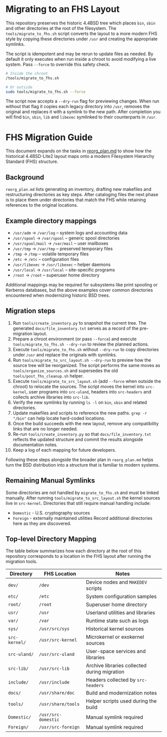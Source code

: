 
# Migrating to an FHS Layout

This repository preserves the historic 4.4BSD tree which places `bin`, `sbin` and
other directories at the root of the filesystem. The `tools/migrate_to_fhs.sh`
script converts the layout to a more modern FHS style by copying these
directories under `/usr` and creating the appropriate symlinks.

The script is idempotent and may be rerun to update files as needed. By default
it only executes when run inside a chroot to avoid modifying a live system.
Pass `--force` to override this safety check.

```sh
# Inside the chroot
/tools/migrate_to_fhs.sh

# Or outside
sudo tools/migrate_to_fhs.sh --force
```

The script now accepts a `--dry-run` flag for previewing changes. When run
without that flag it copies each legacy directory into `/usr`, removes the
original and replaces it with a symlink to the new path. After completion you
will find `bin`, `sbin`, `lib` and `libexec` symlinked to their counterparts in
`/usr`.

# FHS Migration Guide

This document expands on the tasks in [reorg_plan.md](reorg_plan.md) to show how
the historical 4.4BSD-Lite2 layout maps onto a modern Filesystem Hierarchy
Standard (FHS) structure.

## Background

`reorg_plan.md` lists generating an inventory, drafting new makefiles and
restructuring directories as key steps. After cataloging files the next phase is
to place them under directories that match the FHS while retaining references to
the original locations.

## Example directory mappings

- `/usr/adm` &rarr; `/var/log` – system logs and accounting data
- `/usr/spool` &rarr; `/var/spool` – generic spool directories
- `/usr/spool/mail` &rarr; `/var/mail` – user mailboxes
- `/usr/tmp` &rarr; `/var/tmp` – preserved temporary files
- `/tmp` &rarr; `/tmp` – volatile temporary files
- `/etc` &rarr; `/etc` – configuration files
- `/usr/libexec` &rarr; `/usr/libexec` – helper daemons
- `/usr/local` &rarr; `/usr/local` – site-specific programs
- `/root` &rarr; `/root` – superuser home directory

Additional mappings may be required for subsystems like print spooling or
Kerberos databases, but the above examples cover common directories encountered
when modernizing historic BSD trees.

## Migration steps

1. Run `tools/create_inventory.py` to snapshot the current tree. The generated
   `docs/file_inventory.txt` serves as a record of the pre-migration layout.
2. Prepare a chroot environment (or pass `--force`) and execute
   `tools/migrate_to_fhs.sh --dry-run` to review the planned actions.
3. Execute `tools/migrate_to_fhs.sh` without `--dry-run` to copy directories
   under `/usr` and replace the originals with symlinks.
4. Run `tools/migrate_to_src_layout.sh --dry-run` to preview how the source tree
   will be reorganized. The script performs the same moves as
   `tools/organize_sources.sh` and supersedes the old
   `tools/post_fhs_cleanup.sh` helper.
5. Execute `tools/migrate_to_src_layout.sh` (add `--force` when outside the chroot)
   to relocate the sources. The script moves the kernel into `src-kernel`, user
   programs into `src-uland`, headers into `src-headers` and collects archive
   libraries into `src-lib`.
6. Verify the new symlinks by running `ls -l` on `bin`, `sbin` and related
   directories.
7. Update makefiles and scripts to reference the new paths. `grep -r "/bin"`
   can help locate hard-coded locations.
8. Once the build succeeds with the new layout, remove any compatibility links
   that are no longer needed.
9. Re-run `tools/create_inventory.py` so that `docs/file_inventory.txt` reflects
   the updated structure and commit the results alongside documentation notes.
10. Keep a log of each mapping for future developers.

Following these steps alongside the broader plan in `reorg_plan.md` helps turn
the BSD distribution into a structure that is familiar to modern systems.
## Remaining Manual Symlinks
Some directories are not handled by `migrate_to_fhs.sh` and must be linked manually.
After running `tools/migrate_to_src_layout.sh` the kernel sources live in `src-kernel`.
Directories that still require manual handling include:
- `Domestic` - U.S. cryptography sources
- `Foreign` - externally maintained utilities
Record additional directories here as they are discovered.

## Top-level Directory Mapping

The table below summarizes how each directory at the root of this repository
corresponds to a location in the FHS layout after running the migration tools.

| Directory       | FHS Location       | Notes |
|-----------------|--------------------|-------|
| `dev/`          | `/dev`             | Device nodes and `MAKEDEV` scripts |
| `etc/`          | `/etc`             | System configuration samples |
| `root/`         | `/root`            | Superuser home directory |
| `usr/`          | `/usr`             | Userland utilities and libraries |
| `var/`          | `/var`             | Runtime state such as logs |
| `sys/`          | `/usr/src/sys`     | Historical kernel sources |
| `src-kernel/`   | `/usr/src-kernel`  | Microkernel or exokernel sources |
| `src-uland/`    | `/usr/src-uland`   | User-space services and libraries |
| `src-lib/`      | `/usr/src-lib`     | Archive libraries collected during migration |
| `include/`      | `/usr/include`     | Headers collected by `src-headers` |
| `docs/`         | `/usr/share/doc`   | Build and modernization notes |
| `tools/`        | `/usr/share/tools` | Helper scripts used during the build |
| `Domestic/`     | `/usr/src-domestic`| Manual symlink required |
| `Foreign/`      | `/usr/src-foreign` | Manual symlink required |



